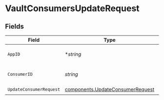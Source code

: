# VaultConsumersUpdateRequest


## Fields

| Field                                                                                | Type                                                                                 | Required                                                                             | Description                                                                          | Example                                                                              |
| ------------------------------------------------------------------------------------ | ------------------------------------------------------------------------------------ | ------------------------------------------------------------------------------------ | ------------------------------------------------------------------------------------ | ------------------------------------------------------------------------------------ |
| `AppID`                                                                              | **string*                                                                            | :heavy_minus_sign:                                                                   | The ID of your Unify application                                                     | dSBdXd2H6Mqwfg0atXHXYcysLJE9qyn1VwBtXHX                                              |
| `ConsumerID`                                                                         | *string*                                                                             | :heavy_check_mark:                                                                   | ID of the consumer to return                                                         | test_user_id                                                                         |
| `UpdateConsumerRequest`                                                              | [components.UpdateConsumerRequest](../../models/components/updateconsumerrequest.md) | :heavy_check_mark:                                                                   | N/A                                                                                  |                                                                                      |